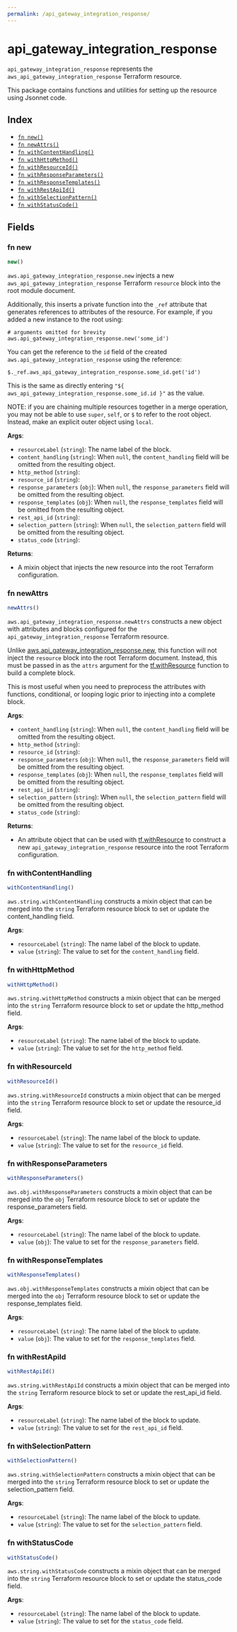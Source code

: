 ```yaml
---
permalink: /api_gateway_integration_response/
---
```


# api_gateway_integration_response

`api_gateway_integration_response` represents the `aws_api_gateway_integration_response` Terraform resource.



This package contains functions and utilities for setting up the resource using Jsonnet code.


## Index

* [`fn new()`](#fn-new)
* [`fn newAttrs()`](#fn-newattrs)
* [`fn withContentHandling()`](#fn-withcontenthandling)
* [`fn withHttpMethod()`](#fn-withhttpmethod)
* [`fn withResourceId()`](#fn-withresourceid)
* [`fn withResponseParameters()`](#fn-withresponseparameters)
* [`fn withResponseTemplates()`](#fn-withresponsetemplates)
* [`fn withRestApiId()`](#fn-withrestapiid)
* [`fn withSelectionPattern()`](#fn-withselectionpattern)
* [`fn withStatusCode()`](#fn-withstatuscode)

## Fields

### fn new

```ts
new()
```


`aws.api_gateway_integration_response.new` injects a new `aws_api_gateway_integration_response` Terraform `resource`
block into the root module document.

Additionally, this inserts a private function into the `_ref` attribute that generates references to attributes of the
resource. For example, if you added a new instance to the root using:

    # arguments omitted for brevity
    aws.api_gateway_integration_response.new('some_id')

You can get the reference to the `id` field of the created `aws.api_gateway_integration_response` using the reference:

    $._ref.aws_api_gateway_integration_response.some_id.get('id')

This is the same as directly entering `"${ aws_api_gateway_integration_response.some_id.id }"` as the value.

NOTE: if you are chaining multiple resources together in a merge operation, you may not be able to use `super`, `self`,
or `$` to refer to the root object. Instead, make an explicit outer object using `local`.

**Args**:
  - `resourceLabel` (`string`): The name label of the block.
  - `content_handling` (`string`):  When `null`, the `content_handling` field will be omitted from the resulting object.
  - `http_method` (`string`): 
  - `resource_id` (`string`): 
  - `response_parameters` (`obj`):  When `null`, the `response_parameters` field will be omitted from the resulting object.
  - `response_templates` (`obj`):  When `null`, the `response_templates` field will be omitted from the resulting object.
  - `rest_api_id` (`string`): 
  - `selection_pattern` (`string`):  When `null`, the `selection_pattern` field will be omitted from the resulting object.
  - `status_code` (`string`): 

**Returns**:
- A mixin object that injects the new resource into the root Terraform configuration.


### fn newAttrs

```ts
newAttrs()
```


`aws.api_gateway_integration_response.newAttrs` constructs a new object with attributes and blocks configured for the `api_gateway_integration_response`
Terraform resource.

Unlike [aws.api_gateway_integration_response.new](#fn-apigatewayintegrationresponsenew), this function will not inject the `resource`
block into the root Terraform document. Instead, this must be passed in as the `attrs` argument for the
[tf.withResource](https://github.com/tf-libsonnet/core/tree/main/docs#fn-withresource) function to build a complete block.

This is most useful when you need to preprocess the attributes with functions, conditional, or looping logic prior to
injecting into a complete block.

**Args**:
  - `content_handling` (`string`):  When `null`, the `content_handling` field will be omitted from the resulting object.
  - `http_method` (`string`): 
  - `resource_id` (`string`): 
  - `response_parameters` (`obj`):  When `null`, the `response_parameters` field will be omitted from the resulting object.
  - `response_templates` (`obj`):  When `null`, the `response_templates` field will be omitted from the resulting object.
  - `rest_api_id` (`string`): 
  - `selection_pattern` (`string`):  When `null`, the `selection_pattern` field will be omitted from the resulting object.
  - `status_code` (`string`): 

**Returns**:
  - An attribute object that can be used with [tf.withResource](https://github.com/tf-libsonnet/core/tree/main/docs#fn-withresource) to construct a new `api_gateway_integration_response` resource into the root Terraform configuration.


### fn withContentHandling

```ts
withContentHandling()
```

`aws.string.withContentHandling` constructs a mixin object that can be merged into the `string`
Terraform resource block to set or update the content_handling field.



**Args**:
  - `resourceLabel` (`string`): The name label of the block to update.
  - `value` (`string`): The value to set for the `content_handling` field.


### fn withHttpMethod

```ts
withHttpMethod()
```

`aws.string.withHttpMethod` constructs a mixin object that can be merged into the `string`
Terraform resource block to set or update the http_method field.



**Args**:
  - `resourceLabel` (`string`): The name label of the block to update.
  - `value` (`string`): The value to set for the `http_method` field.


### fn withResourceId

```ts
withResourceId()
```

`aws.string.withResourceId` constructs a mixin object that can be merged into the `string`
Terraform resource block to set or update the resource_id field.



**Args**:
  - `resourceLabel` (`string`): The name label of the block to update.
  - `value` (`string`): The value to set for the `resource_id` field.


### fn withResponseParameters

```ts
withResponseParameters()
```

`aws.obj.withResponseParameters` constructs a mixin object that can be merged into the `obj`
Terraform resource block to set or update the response_parameters field.



**Args**:
  - `resourceLabel` (`string`): The name label of the block to update.
  - `value` (`obj`): The value to set for the `response_parameters` field.


### fn withResponseTemplates

```ts
withResponseTemplates()
```

`aws.obj.withResponseTemplates` constructs a mixin object that can be merged into the `obj`
Terraform resource block to set or update the response_templates field.



**Args**:
  - `resourceLabel` (`string`): The name label of the block to update.
  - `value` (`obj`): The value to set for the `response_templates` field.


### fn withRestApiId

```ts
withRestApiId()
```

`aws.string.withRestApiId` constructs a mixin object that can be merged into the `string`
Terraform resource block to set or update the rest_api_id field.



**Args**:
  - `resourceLabel` (`string`): The name label of the block to update.
  - `value` (`string`): The value to set for the `rest_api_id` field.


### fn withSelectionPattern

```ts
withSelectionPattern()
```

`aws.string.withSelectionPattern` constructs a mixin object that can be merged into the `string`
Terraform resource block to set or update the selection_pattern field.



**Args**:
  - `resourceLabel` (`string`): The name label of the block to update.
  - `value` (`string`): The value to set for the `selection_pattern` field.


### fn withStatusCode

```ts
withStatusCode()
```

`aws.string.withStatusCode` constructs a mixin object that can be merged into the `string`
Terraform resource block to set or update the status_code field.



**Args**:
  - `resourceLabel` (`string`): The name label of the block to update.
  - `value` (`string`): The value to set for the `status_code` field.
